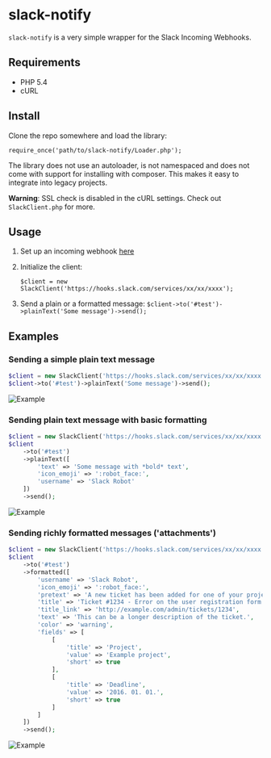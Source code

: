 # slack-notify

`slack-notify` is a very simple wrapper for the Slack Incoming Webhooks.

## Requirements
- PHP 5.4
- cURL

## Install
Clone the repo somewhere and load the library:

`require_once('path/to/slack-notify/Loader.php');`

The library does not use an autoloader, is not namespaced and does not come with support for installing with composer.
This makes it easy to integrate into legacy projects.

**Warning**: SSL check is disabled in the cURL settings. Check out `SlackClient.php` for more.

## Usage
1. Set up an incoming webhook [here](https://my.slack.com/services/new/incoming-webhook/)
2. Initialize the client:

    `$client = new SlackClient('https://hooks.slack.com/services/xx/xx/xxxx');`

3. Send a plain or a formatted message:
    `$client->to('#test')->plainText('Some message')->send();`

## Examples

### Sending a simple plain text message

```php
$client = new SlackClient('https://hooks.slack.com/services/xx/xx/xxxx');
$client->to('#test')->plainText('Some message')->send();
```

![Example](http://i.imgur.com/N1qUNmq.png)

### Sending plain text message with basic formatting

```php
$client = new SlackClient('https://hooks.slack.com/services/xx/xx/xxxx');
$client
    ->to('#test')
    ->plainText([
        'text' => 'Some message with *bold* text',
        'icon_emoji' => ':robot_face:',
        'username' => 'Slack Robot'
    ])
    ->send();
```

![Example](http://i.imgur.com/LRQHFOv.png)

### Sending richly formatted messages ('attachments')

```php
$client = new SlackClient('https://hooks.slack.com/services/xx/xx/xxxx');
$client
    ->to('#test')
    ->formatted([
        'username' => 'Slack Robot',
        'icon_emoji' => ':robot_face:',
        'pretext' => 'A new ticket has been added for one of your projects',
        'title' => 'Ticket #1234 - Error on the user registration form',
        'title_link' => 'http://example.com/admin/tickets/1234',
        'text' => 'This can be a longer description of the ticket.',
        'color' => 'warning',
        'fields' => [
            [
                'title' => 'Project',
                'value' => 'Example project',
                'short' => true
            ],
            [
                'title' => 'Deadline',
                'value' => '2016. 01. 01.',
                'short' => true
            ]
        ]
    ])
    ->send();
```

![Example](http://i.imgur.com/pqJr2EJ.png)